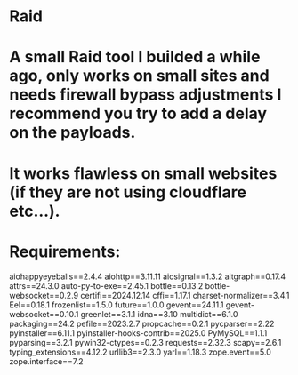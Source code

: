 # Raid
# A small Raid tool I builded a while ago, only works on small sites and needs firewall bypass adjustments I recommend you try to add a delay on the payloads.

# It works flawless on small websites (if they are not using cloudflare etc...).

# Requirements:

aiohappyeyeballs==2.4.4
aiohttp==3.11.11
aiosignal==1.3.2
altgraph==0.17.4
attrs==24.3.0
auto-py-to-exe==2.45.1
bottle==0.13.2
bottle-websocket==0.2.9
certifi==2024.12.14
cffi==1.17.1
charset-normalizer==3.4.1
Eel==0.18.1
frozenlist==1.5.0
future==1.0.0
gevent==24.11.1
gevent-websocket==0.10.1
greenlet==3.1.1
idna==3.10
multidict==6.1.0
packaging==24.2
pefile==2023.2.7
propcache==0.2.1
pycparser==2.22
pyinstaller==6.11.1
pyinstaller-hooks-contrib==2025.0
PyMySQL==1.1.1
pyparsing==3.2.1
pywin32-ctypes==0.2.3
requests==2.32.3
scapy==2.6.1
typing_extensions==4.12.2
urllib3==2.3.0
yarl==1.18.3
zope.event==5.0
zope.interface==7.2